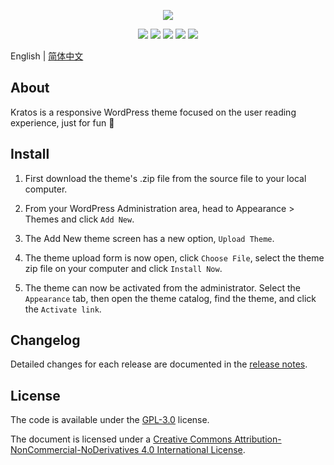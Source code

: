 <p align="center">
<img src="https://cdn.jsdelivr.net/gh/seatonjiang/kratos@main/assets/img/options/about.png">
</p>

<p align="center">
<img src="https://img.shields.io/badge/php-%3E7.2.5-blue">
<img src="https://img.shields.io/badge/wordpress-v5.9%20alpha%20tested-%234c1">
<a title="Crowdin" target="_blank" href="https://crowdin.com/project/kratos"><img src="https://badges.crowdin.net/kratos/localized.svg"></a>
<a href="https://www.jsdelivr.com/package/gh/seatonjiang/kratos" target="_blank"><img src="https://data.jsdelivr.com/v1/package/gh/seatonjiang/kratos/badge?style=rounded"></a>
<img src="https://img.shields.io/github/license/seatonjiang/kratos?color=%234c1">
</p>

English | [简体中文](README.zh-CN.md)

## About

Kratos is a responsive WordPress theme focused on the user reading experience, just for fun 🎉

## Install

1. First download the theme's .zip file from the source file to your local computer.

2. From your WordPress Administration area, head to Appearance > Themes and click `Add New`.

3. The Add New theme screen has a new option, `Upload Theme`.

4. The theme upload form is now open, click `Choose File`, select the theme zip file on your computer and click `Install Now`.

5. The theme can now be activated from the administrator. Select the `Appearance` tab, then open the theme catalog, find the theme, and click the `Activate link`.

## Changelog

Detailed changes for each release are documented in the [release notes](https://github.com/seatonjiang/kratos/releases).

## License

The code is available under the [GPL-3.0](https://github.com/seatonjiang/kratos/blob/main/LICENSE) license.

The document is licensed under a [Creative Commons Attribution-NonCommercial-NoDerivatives 4.0 International License](http://creativecommons.org/licenses/by-nc-nd/4.0/).
